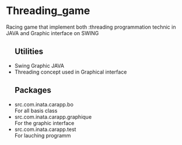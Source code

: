 # Threading_game
Racing game that implement both :threading programmation technic in JAVA and Graphic interface on SWING
<ul><h2>Utilities</h2>
<li>Swing Graphic JAVA</li>
<li>Threading concept used in Graphical interface</li>
</ul>

<ul><h2>Packages</h2>
    <li>src.com.inata.carapp.bo</li> For all basis class
    <li>src.com.inata.carapp.graphique</li> For the graphic interface
    <li>src.com.inata.carapp.test</li> For lauching programm
</ul>
